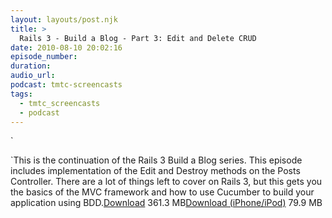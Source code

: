 ```yaml
---
layout: layouts/post.njk
title: >
  Rails 3 - Build a Blog - Part 3: Edit and Delete CRUD
date: 2010-08-10 20:02:16
episode_number:
duration:
audio_url:
podcast: tmtc-screencasts
tags:
  - tmtc_screencasts
  - podcast
---
```


`

`This is the continuation of the Rails 3 Build a Blog series. This episode includes implementation of the Edit and Destroy methods on the Posts Controller. There are a lot of things left to cover on Rails 3, but this gets you the basics of the MVC framework and how to use Cucumber to build your application using BDD.[Download](https://traffic.libsyn.com/tmtc/Rails3BuildaBlogPart3.m4v) 361.3 MB[Download (iPhone/iPod)](https://traffic.libsyn.com/tmtc/Rails3BuildaBlogPart3_-_iPhone.m4v) 79.9 MB
